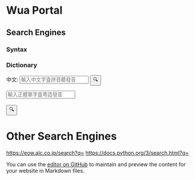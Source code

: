 # Wua Portal


## Search Engines

### Syntax
<script async src="https://cse.google.com/cse.js?cx=3acd834d7218e856f"></script>
<div class="gcse-search"></div>

### Dictionary

<script async src="https://cse.google.com/cse.js?cx=b611564fcb8a8f9f4"></script>
<div class="gcse-search"></div>

<form action="https://chinese.yabla.com/chinese-english-pinyin-dictionary.php" id="form1">
  <label for="chinese">中文:</label>
  <input type="text" placeholder="輸入中文字査拼音聽發音" id="define" name="define">
  <input type="submit" value="🔍">
</form>

<form accept-charset="big5" action="https://humanum.arts.cuhk.edu.hk/Lexis/lexi-can/search.php" id="form2">
  <!-- <label for="yue">粤語:</label> -->
  <input type="text" placeholder="輸入正體單字査粤語發音" id="q" name="q"><br><br>
  <input type="submit" value="🔍">
</form>

# Other Search Engines
https://eow.alc.co.jp/search?q=
https://docs.python.org/3/search.html?q=

You can use the [editor on GitHub](https://github.com/githubwua/githubwua.github.io/edit/main/index.md) to maintain and preview the content for your website in Markdown files.
